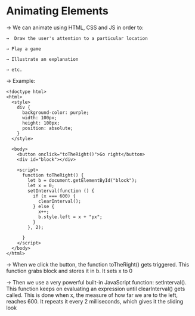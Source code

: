 # Animating Elements

→ We can animate using HTML, CSS and JS in order to:

    →  Draw the user's attention to a particular location

    → Play a game

    → Illustrate an explanation

    → etc.

→ Example: 

```
<!doctype html>
<html>
  <style>
    div {
      background-color: purple;
      width: 100px;
      height: 100px;
      position: absolute;
    }
  </style>

  <body>
    <button onclick="toTheRight()">Go right</button>
    <div id="block"></div>

    <script>
      function toTheRight() {
        let b = document.getElementById("block");
        let x = 0;
        setInterval(function () {
          if (x === 600) {
            clearInterval();
          } else {
            x++;
            b.style.left = x + "px";
          }
        }, 2);
        
      }
    </script>
  </body>
</html>
```

→ When we click the button, the function toTheRight() gets triggered. This function grabs block and stores it in b. It sets x to 0 

→  Then we use a very powerful built-in JavaScript function: setInterval(). This function keeps on evaluating an expression until clearInterval() gets called. This is done when x, the measure of how far we are to the left, reaches 600. It repeats it every 2 milliseconds, which gives it the sliding look
